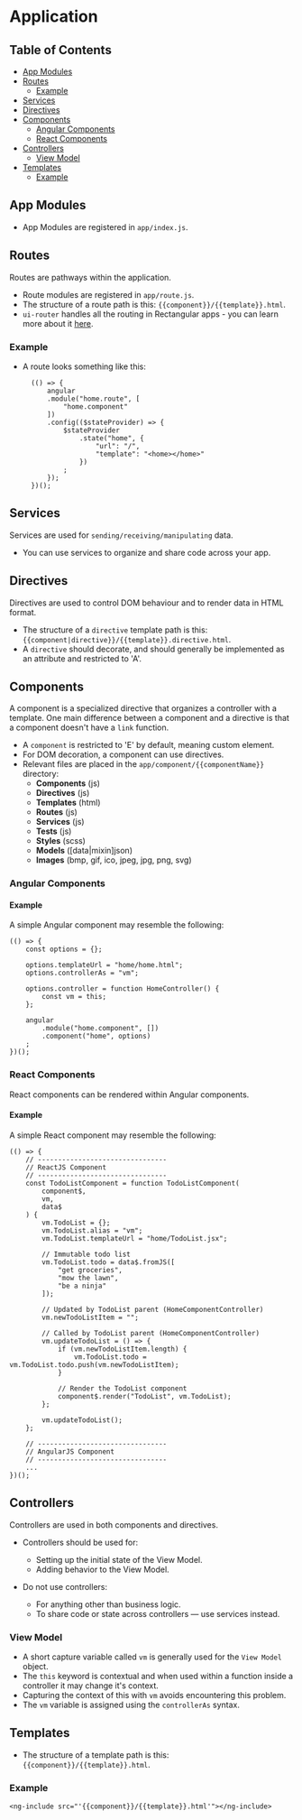 # Application

## Table of Contents


* [App Modules](#AppModules)
* [Routes](#Routes)
	* [Example](#RoutesExample)
* [Services](#Services)
* [Directives](#Directives)
* [Components](#Components)
	* [Angular Components](#AngularComponents)
	* [React Components](#ReactComponents)
* [Controllers](#Controllers)
	* [View Model](#ViewModel)
* [Templates](#Templates)
	* [Example](#TemplateIncludeExample)

## <a name='AppModules'></a>App Modules
- App Modules are registered in `app/index.js`.

## <a name='Routes'></a>Routes
Routes are pathways within the application.
- Route modules are registered in `app/route.js`.
- The structure of a route path is this: `{{component}}/{{template}}.html`.
- `ui-router` handles all the routing in Rectangular apps - you can learn more about it [here](https://github.com/angular-ui/ui-router).

### <a name='RoutesExample'></a>Example
- A route looks something like this:

		(() => {
			angular
			.module("home.route", [
				"home.component"
			])
			.config(($stateProvider) => {
				$stateProvider
					.state("home", {
						"url": "/",
						"template": "<home></home>"
					})
				;
			});
		})();

## <a name='Services'></a>Services
Services are used for `sending/receiving/manipulating` data.
- You can use services to organize and share code across your app.

## <a name='Directives'></a>Directives
Directives are used to control DOM behaviour and to render data in HTML format.
- The structure of a `directive` template path is this: `{{component|directive}}/{{template}}.directive.html`.
- A `directive` should decorate, and should generally be implemented as an attribute and restricted to 'A'.

## <a name='Components'></a>Components
A component is a specialized directive that organizes a controller with a template. One main difference between a component and a directive is that a component doesn't have a `link` function.
- A `component` is restricted to 'E' by default, meaning custom element.
- For DOM decoration, a component can use directives.
- Relevant files are placed in the `app/component/{{componentName}}` directory:
	- **Components** (js)
	- **Directives** (js)
	- **Templates** (html)
	- **Routes** (js)
	- **Services** (js)
	- **Tests** (js)
	- **Styles** (scss)
	- **Models** ([data|mixin]json)
	- **Images** (bmp, gif, ico, jpeg, jpg, png, svg)

### <a name='AngularComponents'></a>Angular Components
#### Example
A simple Angular component may resemble the following:

	(() => {
		const options = {};
		
		options.templateUrl = "home/home.html";
		options.controllerAs = "vm";
		
		options.controller = function HomeController() {
			const vm = this;
		};
		
		angular
			.module("home.component", [])
			.component("home", options)
		;
	})();

### <a name='ReactComponents'></a>React Components
React components can be rendered within Angular components.

#### Example
A simple React component may resemble the following:

	(() => {
		// --------------------------------
		// ReactJS Component
		// --------------------------------
		const TodoListComponent = function TodoListComponent(
			component$,
			vm,
			data$
		) {
			vm.TodoList = {};
			vm.TodoList.alias = "vm";
			vm.TodoList.templateUrl = "home/TodoList.jsx";
			
			// Immutable todo list
			vm.TodoList.todo = data$.fromJS([
				"get groceries",
				"mow the lawn",
				"be a ninja"
			]);
			
			// Updated by TodoList parent (HomeComponentController)
			vm.newTodoListItem = "";
			
			// Called by TodoList parent (HomeComponentController)
			vm.updateTodoList = () => {
				if (vm.newTodoListItem.length) {
					vm.TodoList.todo = vm.TodoList.todo.push(vm.newTodoListItem);
				}
				
				// Render the TodoList component
				component$.render("TodoList", vm.TodoList);
			};
			
			vm.updateTodoList();
		};

		// --------------------------------
		// AngularJS Component
		// --------------------------------
		...
	})();

## <a name='Controllers'></a>Controllers
Controllers are used in both components and directives.

- Controllers should be used for:
	- Setting up the initial state of the View Model.
	- Adding behavior to the View Model.

- Do not use controllers:
	- For anything other than business logic.
	- To share code or state across controllers — use services instead.

### <a name='ViewModel'></a>View Model
- A short capture variable called `vm` is generally used for the `View Model` object.
- The `this` keyword is contextual and when used within a function inside a controller it may change it's context.
- Capturing the context of this with `vm` avoids encountering this problem.
- The `vm` variable is assigned using the `controllerAs` syntax.

## <a name='Templates'></a>Templates
- The structure of a template path is this: `{{component}}/{{template}}.html`.

### <a name='TemplateIncludeExample'></a>Example

	<ng-include src="'{{component}}/{{template}}.html'"></ng-include>
